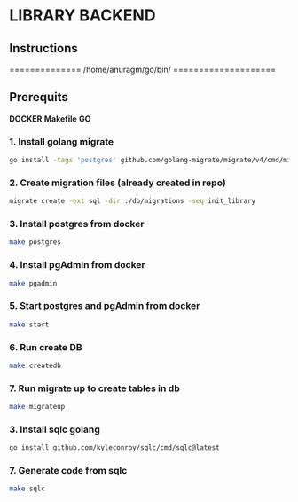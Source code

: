 # LIBRARY BACKEND

## Instructions

============== /home/anuragm/go/bin/ ====================

## Prerequits

**DOCKER**
**Makefile**
**GO**

### 1. Install golang migrate

```bash
go install -tags 'postgres' github.com/golang-migrate/migrate/v4/cmd/migrate@latest
```

### 2. Create migration files (already created in repo)

```bash
migrate create -ext sql -dir ./db/migrations -seq init_library
```

### 3. Install postgres from docker

```bash
make postgres
```

### 4. Install pgAdmin from docker

```bash
make pgadmin
```

### 5. Start postgres and pgAdmin from docker

```bash
make start
```

### 6. Run create DB

```bash
make createdb
```

### 7. Run migrate up to create tables in db

```bash
make migrateup
```

### 3. Install sqlc golang

```bash
go install github.com/kyleconroy/sqlc/cmd/sqlc@latest
```

### 7. Generate code from sqlc

```bash
make sqlc
```
